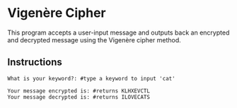 # Vigenère Cipher

This program accepts a user-input message and outputs back an encrypted and decrypted message using the Vigenère cipher method. 

## Instructions

```What is the message you want to encrypt?: #type a message to input'i love cats'
What is your keyword?: #type a keyword to input 'cat'

Your message encrypted is: #returns KLHXEVCTL
Your message decrypted is: #returns ILOVECATS
```
